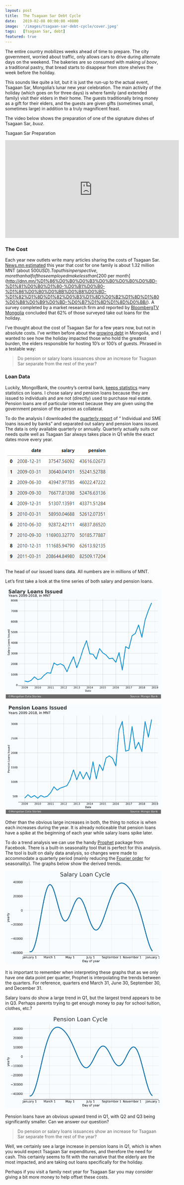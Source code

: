 ```yaml
---
layout: post
title:  The Tsagaan Sar Debt Cycle
date:   2019-02-08 00:00:00 +0800
image:  '/images/tsagaan-sar-debt-cycle/cover.jpeg'
tags:   [Tsagaan Sar, debt]
featured: true
---
```


The entire country mobilizes weeks ahead of time to prepare. The city government, worried about traffic, only allows cars to drive during alternate days on the weekend. The bakeries are so consumed with making _ul boov_, a traditional pastry, that bread starts to disappear from store shelves the week before the holiday.

This sounds like quite a lot, but it is just the run-up to the actual event, Tsagaan Sar, Mongolia’s lunar new year celebration. The main activity of the holiday (which goes on for three days) is where family (and extended family) visit their elders in their home. The guests traditionally bring money as a gift for their elders, and the guests are given gifts (sometimes small, sometimes large) in addition to a truly magnificent feast.

The video below shows the preparation of one of the signature dishes of Tsagaan Sar, _buuz_.

Tsagaan Sar Preparation

<iframe width="560" height="315" src="https://www.youtube.com/embed/BymB9IYd2xE" title="YouTube video player" frameborder="0" allow="accelerometer; autoplay; clipboard-write; encrypted-media; gyroscope; picture-in-picture" allowfullscreen></iframe>

### The Cost

Each year new outlets write many articles sharing the costs of Tsagaan Sar. [News.mn estimated](https://news.mn/r/770526/) this year that cost for one family is about 1.32 million MNT (about $500 USD). To put his in perspective, more than half of those employed make less than [$200 per month](http://dnn.mn/%D1%86%D0%B0%D0%B3%D0%B0%D0%B0%D0%BD-%D1%81%D0%B0%D1%80-%D0%B1%D0%B0-%D1%86%D0%B0%D0%BB%D0%B8%D0%BD-%D1%82%D1%8D%D1%82%D0%B3%D1%8D%D0%B2%D1%8D%D1%80%D0%B8%D0%B9%D0%BD-%D0%B7%D1%8D%D1%8D%D0%BB/). A survey completed by a market research firm and reported by [BloombergTV Mongolia](http://bloombergtv.mn/%D0%B8%D1%80%D0%B3%D1%8D%D0%B4%D0%B8%D0%B9%D0%BD-62-%D1%85%D1%83%D0%B2%D1%8C-%D0%BD%D1%8C-%D0%B7%D1%8D%D1%8D%D0%BB%D1%8D%D1%8D%D1%80-%D1%86%D0%B0%D0%B3%D0%B0%D0%B0%D0%BD-%D1%81%D0%B0%D1%80-%D1%82%D1%8D%D0%BC%D0%B4%D1%8D%D0%B3%D0%BB%D1%8D%D0%B6-357-%D1%82%D1%8D%D1%80%D0%B1%D1%83%D0%BC-%D1%82%D3%A9%D0%B3%D1%80%D3%A9%D0%B3%D0%B8%D0%B9%D0%B3-%D0%B8%D0%BC%D0%BF%D0%BE%D1%80%D1%82%D1%8B%D0%BD-%D0%B1%D1%8D%D0%BB%D1%8D%D0%B3%D1%82-%D0%B7%D0%B0%D1%80%D1%86%D1%83%D1%83%D0%BB%D0%B6-%D0%B1%D0%B0%D0%B9%D0%BD%D0%B0/) concluded that 62% of those surveyed take out loans for the holiday.

I’ve thought about the cost of Tsagaan Sar for a few years now, but not in absolute costs. I’ve written before about the [growing debt](https://medium.com/mongolian-data-stories/mongolians-are-more-in-debt-now-than-ever-7f797e448f77) in Mongolia, and I wanted to see how the holiday impacted those who hold the greatest burden, the elders responsible for hosting 10’s or 100’s of guests. Phrased in a testable way:

> Do pension or salary loans issuances show an increase for Tsagaan Sar separate from the rest of the year?

### Loan Data

Luckily, MongolBank, the country’s central bank, [keeps statistics](https://www.mongolbank.mn/eng/dbliststatistic.aspx?id=02) many statistics on loans. I chose salary and pension loans because they are issued to individuals and are not (directly) used to purchase real estate. Pension loans are of particular interest because they are given using the government pension of the person as collateral.

To do the analysis I downloaded the [quarterly report](https://www.mongolbank.mn/eng/dbliststatistic.aspx?id=02) of “ Individual and SME loans issued by banks” and separated out salary and pension loans issued. The data is only available quarterly or annually. Quarterly actually suits our needs quite well as Tsagaan Sar always takes place in Q1 while the exact dates move every year.

![](/images/tsagaan-sar-debt-cycle/dataframe.png)

The head of our issued loans data. All numbers are in millions of MNT.

Let’s first take a look at the time series of both salary and pension loans.

![](/images/tsagaan-sar-debt-cycle/salary-loans-issued.png)

![](/images/tsagaan-sar-debt-cycle/pension-loans-issued.png)

Other than the obvious large increases in both, the thing to notice is when each increases during the year. It is already noticeable that pension loans have a spike at the beginning of each year while salary loans spike later.

To do a trend analysis we can use the handy [Prophet](https://facebook.github.io/prophet/) package from Facebook. There is a built-in seasonality tool that is perfect for this analysis. The tool is built on daily data analysis, so changes were made to accommodate a quarterly period (mainly reducing the [Fourier order](https://facebook.github.io/prophet/docs/seasonality,_holiday_effects,_and_regressors.html#fourier-order-for-seasonalities) for seasonality). The graphs below show the derived trends.

![](/images/tsagaan-sar-debt-cycle/salary-loans-seasonal.png)

It is important to remember when interpreting these graphs that as we only have one data point per quarter, Prophet is interpolating the trends between the quarters. For reference, quarters end March 31, June 30, September 30, and December 31.

Salary loans do show a large trend in Q1, but the largest trend appears to be in Q3. Perhaps parents trying to get enough money to pay for school tuition, clothes, etc.?

![](/images/tsagaan-sar-debt-cycle/pension-loan-seasonal.png)

Pension loans have an obvious upward trend in Q1, with Q2 and Q3 being significantly smaller. Can we answer our question?

> Do pension or salary loans issuances show an increase for Tsagaan Sar separate from the rest of the year?

Well, we certainly see a large increase in pension loans in Q1, which is when you would expect Tsagaan Sar expenditures, and therefore the need for cash. This certainly seems to fit with the narrative that the elderly are the most impacted, and are taking out loans specifically for the holiday.

Perhaps if you visit a family next year for Tsagaan Sar you may consider giving a bit more money to help offset these costs.